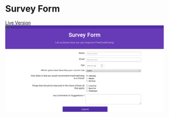 # Survey Form

[Live Version](https://elarouss.github.io/survery_form_fcc/)
![Screenshot of the project](screenshot.png)
